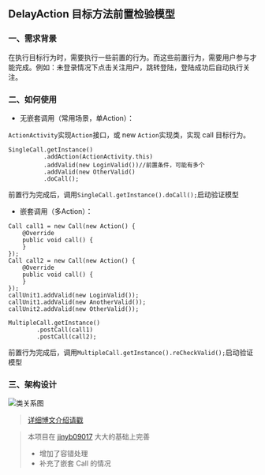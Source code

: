 ## DelayAction 目标方法前置检验模型

### 一、需求背景
在执行目标行为时，需要执行一些前置的行为。而这些前置行为，需要用户参与才能完成。例如：未登录情况下点击关注用户，跳转登陆，登陆成功后自动执行关注。


### 二、如何使用

- 无嵌套调用（常用场景，单Action）：

`ActionActivity`实现`Action`接口，或 new `Action`实现类，实现 call 目标行为。

```
SingleCall.getInstance()
          .addAction(ActionActivity.this)
          .addValid(new LoginValid())//前置条件，可能有多个
          .addValid(new OtherValid()
          .doCall();
```
前置行为完成后，调用`SingleCall.getInstance().doCall();`启动验证模型

- 嵌套调用（多Action）：
```
Call call1 = new Call(new Action() {
    @Override
    public void call() {
    }
});
Call call2 = new Call(new Action() {
    @Override
    public void call() {
    }
});
callUnit1.addValid(new LoginValid());
callUnit1.addValid(new AnotherValid());
callUnit2.addValid(new OtherValid());

MultipleCall.getInstance()
        .postCall(call1)
        .postCall(call2);
```
前置行为完成后，调用`MultipleCall.getInstance().reCheckValid();`启动验证模型

### 三、架构设计
![类关系图](https://upload-images.jianshu.io/upload_images/3167794-af92e0f102172d59.png?imageMogr2/auto-orient/strip%7CimageView2/2/w/1240)

>[详细博文介绍请戳](https://www.jianshu.com/p/7114d5e82e8c)


> 本项目在 [jinyb09017](https://github.com/jinyb09017/delayActionDemo) 大大的基础上完善
>- 增加了容错处理
>- 补充了嵌套 Call 的情况

